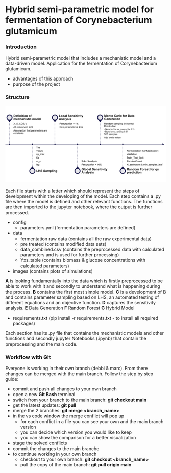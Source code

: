 # Hybrid semi-parametric model for fermentation of Corynebacterium glutamicum

### Introduction
Hybrid semi-parametric model that includes a mechanistic model and a data-driven model. Application for the fermentation of Corynebacterium glutamicum.
- advantages of this approach
- purpose of the project

### Structure

![Project timeline](images/TimeLine.png)

Each file starts with a letter which should represent the steps of development within the developing of the model. Each step contains a .py file where the model is defined and other relevant functions. The functions are then imported to the jupyter notebook, where the output is further processed.

- config
    - parameters.yml (fermentation parameters are defined)
- data
    - fermentation raw data (contains all the raw experimental data)
    - pre treated (contains modified data sets)
    - data_combined.csv (contains the preprocessed data with calculated parameters and is used for further processing)
    - Yxs_table (contains biomass & glucose concentrations with calculated parameters)
- images (contains plots of simulations)

**A** is looking fundamentally into the data which is firstly preprocessed to be able to work with it and secondly to understand what is happening during the process.
**B** contains the first most simple model.
**C** is a development of B and contains parameter sampling based on LHS, an automated testing of different equations and an objective function.
**D** captures the sensitivity analysis.
**E** Data Generation
**F** Random Forest
**G** Hybrid Model
- requirements.txt (pip install -r requirements.txt - to install all required packages)

Each section has its .py file that contains the mechanistic models and other functions and secondly jupyter Notebooks (.ipynb) that contain the preprocessing and the main code.

### Workflow with Git
Everyone is working in their own branch (debbi & marc). From there changes can be merged with the main branch. Follow the step by step guide:
- commit and push all changes to your own branch
- open a new **Git Bash** terminal
- switch from your branch to the main branch: **git checkout main** 
- get the latest updates: **git pull**
- merge the 2 branches: **git merge <branch_name>**
- in the vs code window the merge conflict will pop up
    - for each conflict in a file you can see your own and the main branch version
    - you can decide which version you would like to keep
    - you can show the comparison for a better visualization
- stage the solved conflicts
- commit the changes to the main branche
- to continue working in your own branch
    - checkout to your own branch: **git checkout <branch_name>**
    - pull the copy of the main branch: **git pull origin main**